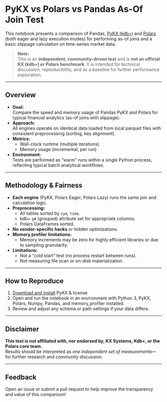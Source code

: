 # PyKX vs Polars vs Pandas As-Of Join Test

This notebook presents a comparison of Pandas, [PyKX (kdb+)](https://github.com/KxSystems/pykx) and [Polars](https://pola-rs.github.io/polars/) (both eager and lazy execution modes) for performing as-of joins and a basic slippage calculation on time-series market data.

> **Note:**  
> This is an **independent, community-driven test** and is **not an official KX (kdb+) or Polars benchmark**. It is intended for technical discussion, reproducibility, and as a baseline for further performance exploration.

---

## Overview

- **Goal:**  
  Compare the speed and memory usage of Pandas PyKX and Polars for typical financial analytics (as-of joins with slippage).
- **Approach:**  
  All engines operate on identical data loaded from local parquet files with consistent preprocessing (sorting, key alignment).
- **Metrics:**  
  - Wall-clock runtime (multiple iterations)
  - Memory usage (incremental, per run)
- **Environment:**  
  Tests are performed as “warm” runs within a single Python process, reflecting typical batch analytical workflows.

---

## Methodology & Fairness

- **Each engine** (PyKX, Polars Eager, Polars Lazy) runs the same join and calculation logic.
- **Preprocessing:**  
  - All tables sorted by `sym`, `time`.
  - kdb+ `g#` (grouped) attribute set for appropriate columns.
  - Polars DataFrames sorted.
- **No vendor-specific hacks** or hidden optimizations.
- **Memory profiler limitations:**  
  - Memory increments may be zero for highly efficient libraries or due to sampling granularity.
- **Limitations:**  
  - Not a “cold start” test (no process restart between runs).
  - Not measuring file scan or on-disk materialization.

---

## How to Reproduce

1. [Download and install](https://code.kx.com/pykx/3.1/getting-started/installing.html) PyKX & license 
2. Open and run the notebook in an environment with Python 3, PyKX, Polars, Numpy, Pandas, and memory_profiler installed.
3. Review and adjust any schema or path settings if your data differs.

---

## Disclaimer

**This test is not affiliated with, nor endorsed by, KX Systems, Kdb+, or the Polars core team.**  
Results should be interpreted as *one independent set of measurements*—for further research and community discussion.

---

## Feedback
 
Open an issue or submit a pull request to help improve the transparency and value of this comparison!
